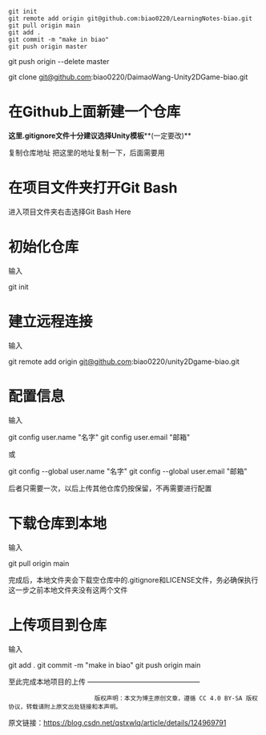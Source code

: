 ```
git init
git remote add origin git@github.com:biao0220/LearningNotes-biao.git
git pull origin main
git add .
git commit -m "make in biao"
git push origin master
```



git push origin --delete master

git clone git@github.com:biao0220/DaimaoWang-Unity2DGame-biao.git

# 在Github上面新建一个仓库

**这里.gitignore文件十分建议选择Unity模板****(一定要改)**

复制仓库地址
把这里的地址复制一下，后面需要用

# 在项目文件夹打开Git Bash

进入项目文件夹右击选择Git Bash Here

# 初始化仓库

输入

git init


# 建立远程连接

输入

git remote add origin git@github.com:biao0220/unity2Dgame-biao.git


# 配置信息

输入

git config user.name "名字"
git config user.email "邮箱"


或

git config --global user.name "名字"
git config --global user.email "邮箱"


后者只需要一次，以后上传其他仓库仍按保留，不再需要进行配置

# 下载仓库到本地

输入

git pull origin main



完成后，本地文件夹会下载空仓库中的.gitignore和LICENSE文件，务必确保执行这一步之前本地文件夹没有这两个文件

# 上传项目到仓库

输入

git add .
git commit -m "make in biao"
git push origin main

至此完成本地项目的上传
————————————————

                            版权声明：本文为博主原创文章，遵循 CC 4.0 BY-SA 版权协议，转载请附上原文出处链接和本声明。

原文链接：https://blog.csdn.net/qstxwlq/article/details/124969791
